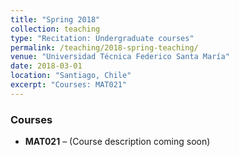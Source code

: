 ```yaml
---
title: "Spring 2018"
collection: teaching
type: "Recitation: Undergraduate courses"
permalink: /teaching/2018-spring-teaching/
venue: "Universidad Técnica Federico Santa María"
date: 2018-03-01
location: "Santiago, Chile"
excerpt: "Courses: MAT021"
---
```


### Courses

- **MAT021** – (Course description coming soon)

